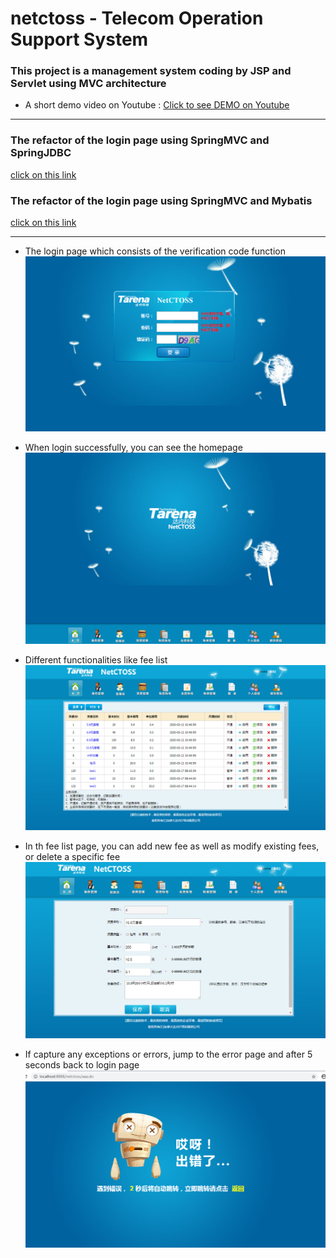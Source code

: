 netctoss - Telecom Operation Support System
===

### This project is a management system coding by JSP and Servlet using MVC architecture
* A short demo video on Youtube : [Click to see DEMO on Youtube](https://www.youtube.com/watch?v=Ep8QZnTCV7E)  

****
### The refactor of the login page using SpringMVC and SpringJDBC
[click on this link](https://github.com/lywme/netctossSpringMVC)  

### The refactor of the login page using SpringMVC and Mybatis
[click on this link](https://github.com/lywme/netctoss_sm)  

****
* The login page which consists of the verification code function
![](https://github.com/lywme/netctoss/raw/master/src/main/webapp/images/login.png)  

* When login successfully, you can see the homepage
![](https://github.com/lywme/netctoss/raw/master/src/main/webapp/images/homepage.png)  

* Different functionalities like fee list
![](https://github.com/lywme/netctoss/raw/master/src/main/webapp/images/feelist.png)  

* In th fee list page, you can add new fee as well as modify existing fees, or delete a specific fee
![](https://github.com/lywme/netctoss/raw/master/src/main/webapp/images/addfee.png)  

* If capture any exceptions or errors, jump to the error page and after 5 seconds back to login page
![](https://github.com/lywme/netctoss/raw/master/src/main/webapp/images/error.png)  
